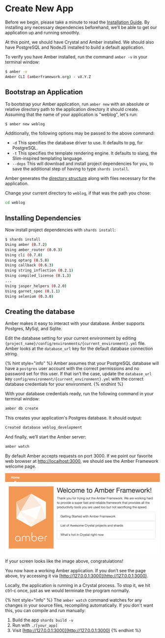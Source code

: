 # Create New App

Before we begin, please take a minute to read the [Installation Guide](installation.md). By installing any necessary dependencies beforehand, we’ll be able to get our application up and running smoothly.

At this point, we should have Crystal and Amber installed. We should also have PostgreSQL and NodeJS installed to build a default application.

To verify you have Amber installed, run the command `amber -v` in your terminal window:

```bash
$ amber -v
Amber CLI (amberframework.org) - vX.Y.Z
```

## Bootstrap an Application

To bootstrap your Amber application, run `amber new` with an absolute or relative directory path to the application directory it should create. Assuming that the name of your application is "weblog", let's run:

```bash
$ amber new weblog
```

Additionally, the following options may be passed to the above command:

* `-d` This specifies the database driver to use. It defaults to pg, for PostgreSQL.
* `-t` This specifies the template rendering engine. It defaults to slang, the Slim-inspired templating language.
* `--deps` This will download and install project dependencies for you, to save the additional step of having to type `shards install`.

Amber generates the [directory structure](https://github.com/amberframework/online-docs/tree/77946b0fbe0e43bff1a43e42ac904d10ff436067/guides/getting-started/Installation/directory-structure.md#directory-structure) along with files necessary for the application.

Change your current directory to `weblog`, if that was the path you chose:

```bash
cd weblog
```

## Installing Dependencies

Now install project dependencies with `shards install`:

```bash
$ shards install
Using amber (0.7.2)
Using amber_router (0.0.3)
Using cli (0.7.0)
Using optarg (0.5.8)
Using callback (0.6.3)
Using string_inflection (0.2.1)
Using compiled_license (0.1.3)
...
Using jasper_helpers (0.2.0)
Using garnet_spec (0.1.1)
Using selenium (0.3.0)
```

## Creating the database

Amber makes it easy to interact with your database. Amber supports Postgres, MySql, and Sqlite.

Edit the database setting for your current environment by editing `{project_name}/config/environments/{current_environment}.yml` file. Amber looks at the `database_url` key for the default database connection string.

{% hint style="info" %}
Amber assumes that your PostgreSQL database will have a `postgres` user account with the correct permissions and no password set for this user. If that isn’t the case, update the `database_url` key `config/environment/{current_environment}.yml` with the correct database credentials for your environment.
{% endhint %}

With your database credentials ready, run the following command in your terminal window:

```bash
amber db create
```

This creates your application's Postgres database. It should output:

```bash
Created database weblog_development
```

And finally, we’ll start the Amber server:

```bash
amber watch
```

By default Amber accepts requests on port 3000. If we point our favorite web browser at [http://localhost:3000](http://localhost:3000), we should see the Amber Framework welcome page.

![Oh, yeah!](https://raw.githubusercontent.com/amberframework/site-assets/master/images/amber-framework-welcome.png)

If your screen looks like the image above, congratulations!

You now have a working Amber application. If you don’t see the page above, try accessing it via [http://127.0.0.1:3000](http://127.0.0.1:3000).

Locally, the application is running in a Crystal process. To stop it, we hit ctrl-c once, just as we would terminate the program normally.

{% hint style="info" %}
The `amber watch` command watches for any changes in your source files, recompiling automatically. If you don't want this, you can compile and run manually:  
1. Build the app `shards build -v`  
2. Run with `./[your_app]`  
3. Visit [http://127.0.0.1:3000](http://127.0.0.1:3000)
{% endhint %}


